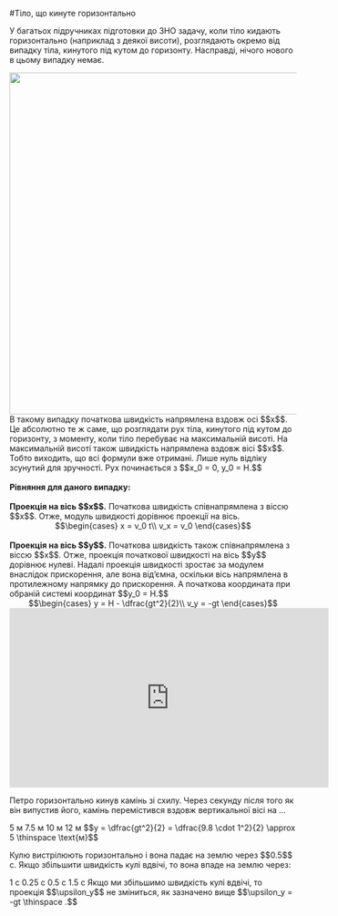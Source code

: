 #Тiло, що кинуте горизонтально

У багатьох пiдручниках пiдготовки до ЗНО задачу, коли тiло кидають горизонтально (наприклад з деякої висоти), розглядають окремо вiд випадку тiла, кинутого пiд кутом до горизонту. Насправдi, нiчого нового в цьому випадку немає.

<img class="image" width="600"  src="https://rawgit.com/chudaol/ed-era-book-physics/master/images/chapter_3/7.png" />

<div class="p3">В такому випадку початкова швидкiсть напрямлена вздовж осi $$x$$. Це абсолютно те ж саме, що розглядати рух тiла, кинутого пiд кутом до горизонту, з моменту, коли тiло перебуває на максимальнiй висотi. На максимальнiй висотi також швидкiсть напрямлена вздовж вiсi $$x$$. Тобто виходить, що всi формули вже отриманi. Лише нуль вiдлiку зсунутий для зручностi. Рух починається з $$x_0 = 0, y_0 = H.$$</div>
<br>
<b>Рiвняння для даного випадку:</b>
<br>
<br>
<div class="space"><b>Проекцiя на вiсь $$x$$.</b> Початкова швидкiсть спiвнапрямлена з вiссю $$x$$. Отже, модуль швидкостi дорiвнює проекцiї на вiсь.</div>

<div align="center">$$\begin{cases}
x = v_0 t\\
v_x = v_0
\end{cases}$$</div>
<br>
<div class="space"><b>Проекцiя на вiсь $$y$$.</b> Початкова швидкiсть також спiвнапрямлена з вiссю $$x$$. Отже, проекцiя початкової швидкостi на вiсь $$y$$ дорiвнює нулеві. Надалi проекцiя швидкостi зростає за модулем внаслiдок прискорення, але вона вiд’ємна, оскільки вiсь напрямлена в протилежному напрямку до прискорення. А початкова координата при обранiй системi координат $$y_0 = H.$$</div>

<div class="space"><div align="center">$$\begin{cases}
y = H - \dfrac{gt^2}{2}\\
v_y = -gt
\end{cases}$$</div></div>

<div class="space"><div class="fluidMedia">
<iframe width="560" height="315" src="https://www.youtube.com/embed/soTUgFuBOtg" frameborder="0" allowfullscreen></iframe>
</div>
<div class="popup">
</div>
</div>

<quiz correctLabel="correct!" incorrectLabel="incorrect!" checkLabel="check ansert">
<question>
<p>Петро горизонтально кинув камінь зі схилу. Через секунду після того як він випустив його, камінь перемістився вздовж вертикальної вісі на ...</p>
<answer correct>5 м</answer>
<answer>7.5 м</answer>
<answer>10 м</answer>
<answer>12 м</answer>
<explanation>
$$y = \dfrac{gt^2}{2} = \dfrac{9.8 \cdot 1^2}{2} \approx 5 \thinspace \text{м}$$
</explanation>
</question>
</quiz>

<quiz correctLabel="correct!" incorrectLabel="incorrect!" checkLabel="check ansert">
<question>
<p>Кулю вистрілюють горизонтально і вона падає на землю через $$0.5$$ с. Якщо збільшити швидкість кулі вдвічі, то вона впаде на землю через:</p>
<answer>1 с</answer>
<answer>0.25 с</answer>
<answer correct>0.5 с</answer>
<answer>1.5 с</answer>
<explanation>
Якщо ми збільшимо швидкість кулі вдвічі, то проекція $$\upsilon_y$$ не зміниться, як зазначено вище $$\upsilon_y = -gt \thinspace .$$
</explanation>
</question>
</quiz>